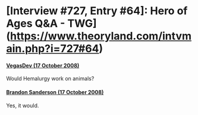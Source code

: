# [Interview #727, Entry #64]: Hero of Ages Q&A - TWG](https://www.theoryland.com/intvmain.php?i=727#64)

#### [VegasDev (17 October 2008)](http://twg.17thshard.com/index.php?topic=6655.msg129251#msg129251)

Would Hemalurgy work on animals?

#### [Brandon Sanderson (17 October 2008)](http://twg.17thshard.com/index.php?topic=6655.msg129265#msg129265)

Yes, it would.

